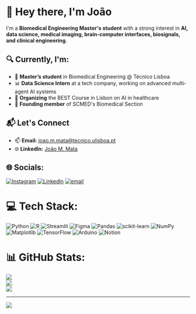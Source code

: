 # 💫 Hey there, I'm João

I'm a **Biomedical Engineering Master's student** with a strong interest in **AI, data science, medical imaging, brain-computer interfaces, biosignals, and clinical engineering**.  

## 🔍 Currently, I'm:  
- 📘 **Master’s student** in Biomedical Engineering @ Técnico Lisboa  
- 📊 **Data Science Intern** at a tech company, working on advanced multi-agent AI systems  
- 🤖 **Organizing** the BEST Course in Lisbon on AI in healthcare  
- 🔬 **Founding member** of SCMED's Biomedical Section  

## 📬 Let's Connect  
- 📫 **Email:** [joao.m.mata@tecnico.ulisboa.pt](mailto:joao.m.mata@tecnico.ulisboa.pt)  
- 🌐 **LinkedIn:** [João M. Mata](https://www.linkedin.com/in/joao-m-mata/)  


## 🌐 Socials:
[![Instagram](https://img.shields.io/badge/Instagram-%23E4405F.svg?logo=Instagram&logoColor=white)](https://instagram.com/joao_mata_) [![LinkedIn](https://img.shields.io/badge/LinkedIn-%230077B5.svg?logo=linkedin&logoColor=white)](https://linkedin.com/in/joao-m-mata) [![email](https://img.shields.io/badge/Email-D14836?logo=gmail&logoColor=white)](mailto:joao.m.mata@tecnico.ulisboa.pt) 

# 💻 Tech Stack:
![Python](https://img.shields.io/badge/python-3670A0?style=for-the-badge&logo=python&logoColor=ffdd54) ![R](https://img.shields.io/badge/r-%23276DC3.svg?style=for-the-badge&logo=r&logoColor=white) ![Streamlit](https://img.shields.io/badge/Streamlit-%23FE4B4B.svg?style=for-the-badge&logo=streamlit&logoColor=white) ![Figma](https://img.shields.io/badge/figma-%23F24E1E.svg?style=for-the-badge&logo=figma&logoColor=white) ![Pandas](https://img.shields.io/badge/pandas-%23150458.svg?style=for-the-badge&logo=pandas&logoColor=white) ![scikit-learn](https://img.shields.io/badge/scikit--learn-%23F7931E.svg?style=for-the-badge&logo=scikit-learn&logoColor=white) ![NumPy](https://img.shields.io/badge/numpy-%23013243.svg?style=for-the-badge&logo=numpy&logoColor=white) ![Matplotlib](https://img.shields.io/badge/Matplotlib-%23ffffff.svg?style=for-the-badge&logo=Matplotlib&logoColor=black) ![TensorFlow](https://img.shields.io/badge/TensorFlow-%23FF6F00.svg?style=for-the-badge&logo=TensorFlow&logoColor=white) ![Arduino](https://img.shields.io/badge/-Arduino-00979D?style=for-the-badge&logo=Arduino&logoColor=white) ![Notion](https://img.shields.io/badge/Notion-%23000000.svg?style=for-the-badge&logo=notion&logoColor=white)
# 📊 GitHub Stats:
![](https://github-readme-stats.vercel.app/api?username=joaommata&theme=default&hide_border=false&include_all_commits=true&count_private=true)<br/>
![](https://nirzak-streak-stats.vercel.app/?user=joaommata&theme=default&hide_border=false)<br/>
![](https://github-readme-stats.vercel.app/api/top-langs/?username=joaommata&theme=default&hide_border=false&include_all_commits=true&count_private=true&layout=compact)

---
[![](https://visitcount.itsvg.in/api?id=joaommata&icon=0&color=0)](https://visitcount.itsvg.in)

<!-- Proudly created with GPRM ( https://gprm.itsvg.in ) -->
